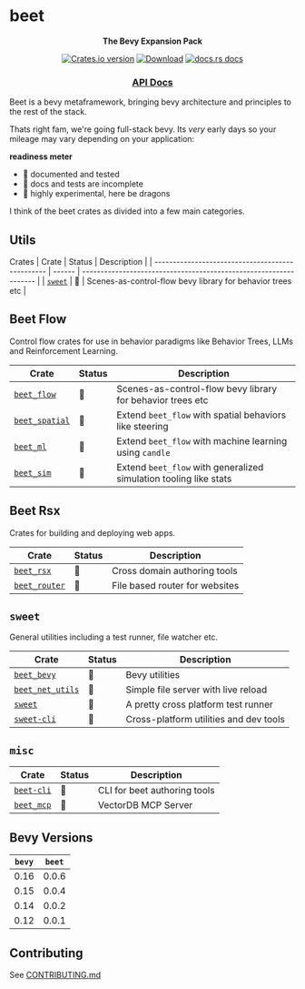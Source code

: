 # beet

<div align="center">
  <p>
    <strong>The Bevy Expansion Pack</strong>
  </p>
  <p>
    <a href="https://crates.io/crates/beet"><img src="https://img.shields.io/crates/v/beet.svg?style=flat-square" alt="Crates.io version" /></a>
    <a href="https://crates.io/crates/beet"><img src="https://img.shields.io/crates/d/beet.svg?style=flat-square" alt="Download" /></a>
    <a href="https://docs.rs/beet"><img src="https://img.shields.io/badge/docs-latest-blue.svg?style=flat-square" alt="docs.rs docs" /></a>
  </p>
  <h3>
    <!-- <a href="https://docs.rs/beet">Guidebook</a> -->
    <!-- <span> | </span> -->
    <a href="https://docs.rs/beet">API Docs</a>
    <!-- <span> | </span>
    <a href="https://mrchantey.github.io/beet/other/contributing.html">Contributing</a> -->
  </h3>
</div>

Beet is a bevy metaframework, bringing bevy architecture and principles to the rest of the stack.

Thats right fam, we're going full-stack bevy. Its *very* early days so your mileage may vary depending on your application:




**readiness meter**
- 🦢 documented and tested
- 🐣 docs and tests are incomplete
- 🐉 highly experimental, here be dragons

I think of the beet crates as divided into a few main categories.

## Utils



Crates
| Crate                                            | Status | Description                                                       |
| ------------------------------------------------ | ------ | ----------------------------------------------------------------- |
| [`sweet`](crates/sweet/Cargo.toml)      				 | 🦢     | Scenes-as-control-flow bevy library for behavior trees etc        |

## Beet Flow

Control flow crates for use in behavior paradigms like Behavior Trees, LLMs and Reinforcement Learning.

| Crate                                            | Status | Description                                                       |
| ------------------------------------------------ | ------ | ----------------------------------------------------------------- |
| [`beet_flow`](crates/beet_flow/Cargo.toml)       | 🦢      | Scenes-as-control-flow bevy library for behavior trees etc        |
| [`beet_spatial`](crates/beet_spatial/Cargo.toml) | 🐣      | Extend `beet_flow` with spatial behaviors like steering           |
| [`beet_ml`](crates/beet_ml/Cargo.toml)           | 🐉      | Extend `beet_flow` with machine learning using `candle`           |
| [`beet_sim`](crates/beet_sim/Cargo.toml)         | 🐉      | Extend `beet_flow` with generalized simulation tooling like stats |


## Beet Rsx

Crates for building and deploying web apps.

| Crate                                          | Status | Description                    |
| ---------------------------------------------- | ------ | ------------------------------ |
| [`beet_rsx`](crates/beet_rsx/Cargo.toml)       | 🐉      | Cross domain authoring tools   |
| [`beet_router`](crates/beet_router/Cargo.toml) | 🐉      | File based router for websites |

## `sweet`

General utilities including a test runner, file watcher etc.

| Crate                                                             | Status | Description                            |
| ----------------------------------------------------------------- | ------ | -------------------------------------- |
| [`beet_bevy`](https://crates.io/crates/beet_bevy)                 | 🐉      | Bevy utilities                         |
| [`beet_net_utils`](https://crates.io/crates/beet_net_utils) | 🐉      | Simple file server with live reload    |
| [`sweet`](https://crates.io/crates/sweet)                         | 🐣      | A pretty cross platform test runner    |
| [`sweet-cli`](https://crates.io/crates/sweet-cli)                 | 🐣      | Cross-platform utilities and dev tools |


## `misc`


| Crate                                           | Status | Description                  |
| ----------------------------------------------- | ------ | ---------------------------- |
| [`beet-cli`](https://crates.io/crates/beet-cli) | 🐉      | CLI for beet authoring tools |
| [`beet_mcp`](https://crates.io/crates/beet_mcp) | 🐉      | VectorDB MCP Server          |


## Bevy Versions

| `bevy` | `beet` |
| ------ | ------ |
| 0.16   | 0.0.6  |
| 0.15   | 0.0.4  |
| 0.14   | 0.0.2  |
| 0.12   | 0.0.1  |

## Contributing
See [CONTRIBUTING.md](CONTRIBUTING.md)
